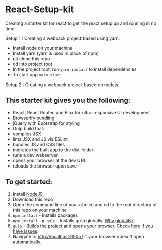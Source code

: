 # React-Setup-kit


Creating a starter kit for react to get the react setup up and running in no time.

Setup 1 : Creating a webpack project based using yarn. 

* Install node on your machine
* Install yarn (yarn is used in place of npm)
* git clone this repo
* cd into project root
* In the project root, run `yarn install` to install dependencies
* To start app `yarn start`


Setup 2 : Creating a webpack project based on nodejs. 
## This starter kit gives you the following:

- React, React Router, and Flux for ultra-responsive UI development  
- Browserify bundling  
- jQuery with Bootstrap for styling  
- Gulp build that:  
- compiles JSX  
- lints JSX and JS via ESLint  
- bundles JS and CSS files  
- migrates the built app to the dist folder  
- runs a dev webserver  
- opens your browser at the dev URL  
- reloads the browser upon save  

## To get started: 

1. Install [NodeJS](http://www.nodejs.org)  
2. Download this repo 
3. Open the command line of your choice and cd to the root directory of this repo on your machine  
4. `npm install` - Installs packages
5. `npm install -g gulp` - Installs gulp globally. [Why globally?](http://stackoverflow.com/questions/22115400/why-do-we-need-to-install-gulp-globally-and-locally)
5. `gulp` - Builds the project and opens your browser. Check [here if you have issues](https://github.com/coryhouse/react-flux-starter-kit#having-issues-try-this).
6. Navigate to [http://localhost:9005/](http://localhost:9005/) if your browser doesn't open automatically.








